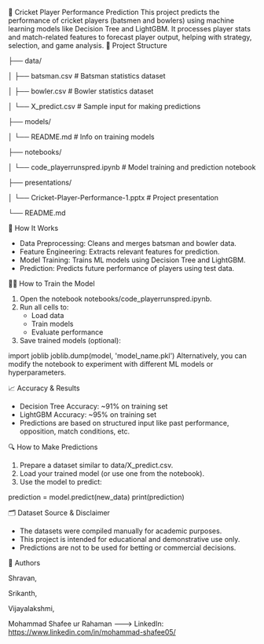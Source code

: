 🏏 Cricket Player Performance Prediction
This project predicts the performance of cricket players (batsmen and bowlers) using machine learning models like Decision Tree and LightGBM. It processes player stats and match-related features to forecast player output, helping with strategy, selection, and game analysis.
📂 Project Structure

├── data/

│   ├── batsman.csv                             # Batsman statistics dataset

│   ├── bowler.csv                              # Bowler statistics dataset

│   └── X_predict.csv                           # Sample input for making predictions

├── models/

│   └── README.md                               # Info on training models

├── notebooks/

│   └── code_playerrunspred.ipynb               # Model training and prediction notebook

├── presentations/

│   └── Cricket-Player-Performance-1.pptx       # Project presentation

└── README.md


🧠 How It Works

- Data Preprocessing: Cleans and merges batsman and bowler data.
- Feature Engineering: Extracts relevant features for prediction.
- Model Training: Trains ML models using Decision Tree and LightGBM.
- Prediction: Predicts future performance of players using test data.

🏋️‍♂️ How to Train the Model

1. Open the notebook notebooks/code_playerrunspred.ipynb.
2. Run all cells to:
   - Load data
   - Train models
   - Evaluate performance
3. Save trained models (optional):

import joblib
joblib.dump(model, 'model_name.pkl')
Alternatively, you can modify the notebook to experiment with different ML models or hyperparameters.

📈 Accuracy & Results

- Decision Tree Accuracy: ~91% on training set  
- LightGBM Accuracy: ~95% on training set  
- Predictions are based on structured input like past performance, opposition, match conditions, etc.

🔍 How to Make Predictions

1. Prepare a dataset similar to data/X_predict.csv.
2. Load your trained model (or use one from the notebook).
3. Use the model to predict:

prediction = model.predict(new_data)
print(prediction)

🗂️ Dataset Source & Disclaimer

- The datasets were compiled manually for academic purposes.  
- This project is intended for educational and demonstrative use only.  
- Predictions are not to be used for betting or commercial decisions.

📌 Authors

Shravan,

Srikanth,

Vijayalakshmi,

Mohammad Shafee ur Rahaman --->
LinkedIn: https://www.linkedin.com/in/mohammad-shafee05/
